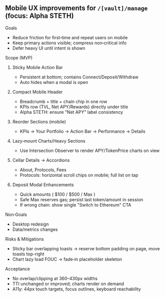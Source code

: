 ## Mobile UX improvements for `/[vault]/manage` (focus: Alpha STETH)

Goals
- Reduce friction for first‑time and repeat users on mobile
- Keep primary actions visible; compress non‑critical info
- Defer heavy UI until intent is shown

Scope (MVP)
1) Sticky Mobile Action Bar
   - Persistent at bottom; contains Connect/Deposit/Withdraw
   - Auto hides when a modal is open

2) Compact Mobile Header
   - Breadcrumb + title + chain chip in one row
   - KPIs row (TVL, Net APY/Rewards) directly under title
   - Alpha STETH: ensure "Net APY" label consistency

3) Reorder Sections (mobile)
   - KPIs → Your Portfolio → Action Bar → Performance → Details

4) Lazy‑mount Charts/Heavy Sections
   - Use Intersection Observer to render APY/TokenPrice charts on view

5) Cellar Details → Accordions
   - About, Protocols, Fees
   - Protocols: horizontal scroll chips on mobile; full list on tap

6) Deposit Modal Enhancements
   - Quick amounts ( $100 / $500 / Max )
   - Safe Max reserves gas; persist last token/amount in session
   - If wrong chain: show single "Switch to Ethereum" CTA

Non‑Goals
- Desktop redesign
- Data/metrics changes

Risks & Mitigations
- Sticky bar overlapping toasts → reserve bottom padding on page, move toasts top-right
- Chart lazy load FOUC → fade‑in placeholder skeleton

Acceptance
- No overlap/clipping at 360–430px widths
- TTI unchanged or improved; charts render on demand
- A11y: 44px touch targets, focus outlines, keyboard reachability


